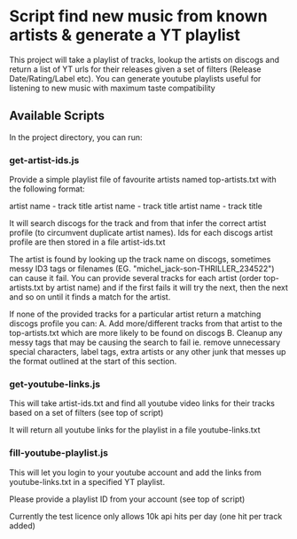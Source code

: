 # Script find new music from known artists & generate a YT playlist

This project will take a playlist of tracks, lookup the artists on discogs and return a
list of YT urls for their releases given a set of filters (Release Date/Rating/Label etc). You can 
generate youtube playlists useful for listening to new music with maximum taste compatibility 

## Available Scripts

In the project directory, you can run:

### get-artist-ids.js

Provide a simple playlist file of favourite artists named top-artists.txt with the following format:

artist name - track title
artist name - track title
artist name - track title

It will search discogs for the track and from that infer the correct artist profile (to circumvent duplicate artist names). Ids for each 
discogs artist profile are then stored in a file artist-ids.txt

The artist is found by looking up the track name on discogs, sometimes messy ID3 tags or filenames (EG. "michel_jack-son-THRILLER_234522") 
can cause it fail. You can provide several tracks for each artist (order top-artists.txt by artist name) and if the first fails it will try 
the next, then the next and so on until it finds a match for the artist. 

If none of the provided tracks for a particular artist return a matching discogs profile you can:
A. Add more/different tracks from that artist to the top-artists.txt which are more likely to be found on discogs
B. Cleanup any messy tags that may be causing the search to fail ie. remove unnecessary special characters, label tags, extra artists or any 
other junk that messes up the format outlined at the start of this section.

### get-youtube-links.js

This will take artist-ids.txt and find all youtube video links for their tracks based on a set of filters (see top of script)

It will return all youtube links for the playlist in a file youtube-links.txt

### fill-youtube-playlist.js

This will let you login to your youtube account and add the links from youtube-links.txt in a specified YT playlist. 

Please provide a playlist ID from your account (see top of script)

Currently the test licence only allows 10k api hits per day (one hit per track added)



